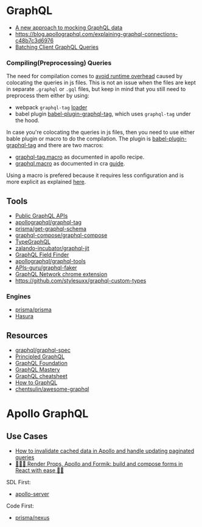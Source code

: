 # GraphQL

- [A new approach to mocking GraphQL data](https://www.freecodecamp.org/news/a-new-approach-to-mocking-graphql-data-1ef49de3d491/)
- https://blog.apollographql.com/explaining-graphql-connections-c48b7c3d6976
- [Batching Client GraphQL Queries](https://www.apollographql.com/blog/batching-client-graphql-queries-a685f5bcd41b/)

### Compiling(Preprocessing) Queries

The need for compilation comes to [avoid runtime overhead](https://www.apollographql.com/docs/react/recipes/babel/) caused by colocating the queries in js files. This is not an issue when the files are kept in separate `.graphql` or `.gql` files, but keep in mind that you still need to preprocess them either by using:

- webpack `graphql-tag` [loader](https://github.com/apollographql/graphql-tag#webpack-preprocessing-with-graphql-tagloader)
- babel plugin [babel-plugin-graphql-tag](https://github.com/gajus/babel-plugin-graphql-tag), which uses `graphql-tag` under the hood.

In case you're colocating the queries in js files, then you need to use either bable plugin or macro to do the compilation. The plugin is [babel-plugin-graphql-tag](https://github.com/gajus/babel-plugin-graphql-tag) and there are two macros:

- [graphql-tag.macro](https://github.com/leoasis/graphql-tag.macro) as documented in apollo recipe.
- [graphql.macro](https://github.com/evenchange4/graphql.macro) as documented in cra [guide](https://facebook.github.io/create-react-app/docs/loading-graphql-files).

Using a macro is prefered because it requires less configuration and is more explicit as explained [here](https://www.apollographql.com/docs/react/recipes/babel/#using-graphql-tagmacro).

## Tools

- [Public GraphQL APIs](http://apis.guru/graphql-apis/)
- [apollographql/graphql-tag](https://github.com/apollographql/graphql-tag)
- [prisma/get-graphql-schema](https://github.com/prisma/get-graphql-schema)
- [graphql-compose/graphql-compose](https://github.com/graphql-compose/graphql-compose)
- [TypeGraphQL](https://typegraphql.ml/)
- [zalando-incubator/graphql-jit](https://github.com/zalando-incubator/graphql-jit)
- [GraphQL Field Finder](https://gist.github.com/stubailo/7a2071c4e568a185726c583073695bc0)
- [apollographql/graphql-tools](https://github.com/apollographql/graphql-tools)
- [APIs-guru/graphql-faker](https://github.com/APIs-guru/graphql-faker)
- [GraphQL Network chrome extension](https://chrome.google.com/webstore/detail/graphql-network/igbmhmnkobkjalekgiehijefpkdemocm/related?hl=en-GB)
- https://github.com/stylesuxx/graphql-custom-types

### Engines

- [prisma/prisma](https://github.com/prisma/prisma)
- [Hasura](https://hasura.io/)


## Resources

- [graphql/graphql-spec](https://github.com/graphql/graphql-spec)
- [Principled GraphQL](https://principledgraphql.com/)
- [GraphQL Foundation](https://gql.foundation/)
- [GraphQL Mastery](https://medium.com/graphql-mastery)
- [GraphQL cheatsheet](https://devhints.io/graphql#schema)
- [How to GraphQL](https://www.howtographql.com/)
- [chentsulin/awesome-graphql](https://github.com/chentsulin/awesome-graphql)

# Apollo GraphQL

## Use Cases

- [How to invalidate cached data in Apollo and handle updating paginated queries](https://medium.com/@martinseanhunt/how-to-invalidate-cached-data-in-apollo-and-handle-updating-paginated-queries-379e4b9e4698)
- [👩🏻‍🍳 Render Props, Apollo and Formik: build and compose forms in React with ease 🏄🏾‍](https://techblog.commercetools.com/render-props-apollo-and-formik-build-and-compose-forms-in-react-with-ease-f79a594be239)

SDL First:

- [apollo-server](https://www.apollographql.com/docs/apollo-server/)

Code First:

- [prisma/nexus](https://github.com/prisma/nexus)
